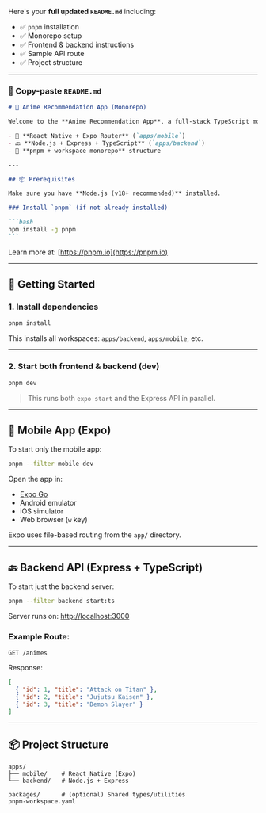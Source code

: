Here's your **full updated `README.md`** including:

- ✅ `pnpm` installation
- ✅ Monorepo setup
- ✅ Frontend & backend instructions
- ✅ Sample API route
- ✅ Project structure

---

### 📄 Copy-paste `README.md`

````md
# 🧠 Anime Recommendation App (Monorepo)

Welcome to the **Anime Recommendation App**, a full-stack TypeScript monorepo using:

- 📱 **React Native + Expo Router** (`apps/mobile`)
- 🔙 **Node.js + Express + TypeScript** (`apps/backend`)
- 🚀 **pnpm + workspace monorepo** structure

---

## 📦 Prerequisites

Make sure you have **Node.js (v18+ recommended)** installed.

### Install `pnpm` (if not already installed)

```bash
npm install -g pnpm
```
````

Learn more at: [https://pnpm.io](https://pnpm.io)

---

## 🧰 Getting Started

### 1. Install dependencies

```bash
pnpm install
```

This installs all workspaces: `apps/backend`, `apps/mobile`, etc.

---

### 2. Start both frontend & backend (dev)

```bash
pnpm dev
```

> This runs both `expo start` and the Express API in parallel.

---

## 📱 Mobile App (Expo)

To start only the mobile app:

```bash
pnpm --filter mobile dev
```

Open the app in:

- [Expo Go](https://expo.dev/go)
- Android emulator
- iOS simulator
- Web browser (`w` key)

Expo uses file-based routing from the `app/` directory.

---

## 🔙 Backend API (Express + TypeScript)

To start just the backend server:

```bash
pnpm --filter backend start:ts
```

Server runs on: [http://localhost:3000](http://localhost:3000)

### Example Route:

```
GET /animes
```

Response:

```json
[
  { "id": 1, "title": "Attack on Titan" },
  { "id": 2, "title": "Jujutsu Kaisen" },
  { "id": 3, "title": "Demon Slayer" }
]
```

---

## 📦 Project Structure

```
apps/
├── mobile/    # React Native (Expo)
└── backend/   # Node.js + Express

packages/      # (optional) Shared types/utilities
pnpm-workspace.yaml
```
